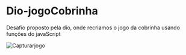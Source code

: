 # Dio-jogoCobrinha
Desafio proposto pela dio, onde recriamos o jogo da cobrinha usando funções do javaScript 


![Capturarjogo](https://user-images.githubusercontent.com/97926394/178642126-eab84e00-5edc-4609-bd20-b9dd6e7ffa80.PNG)
